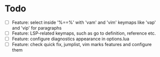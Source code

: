 # Todo

- [ ] Feature: select inside '%==%' with 'vam' and 'vim' keymaps like 'vap' and 'vip' for paragraphs
- [ ] Feature: LSP-related keymaps, such as go to definition, reference etc.
- [ ] Feature: configure diagnostics appearance in options.lua
- [ ] Feature: check quick fix, jumplist, vim marks features and configure them
